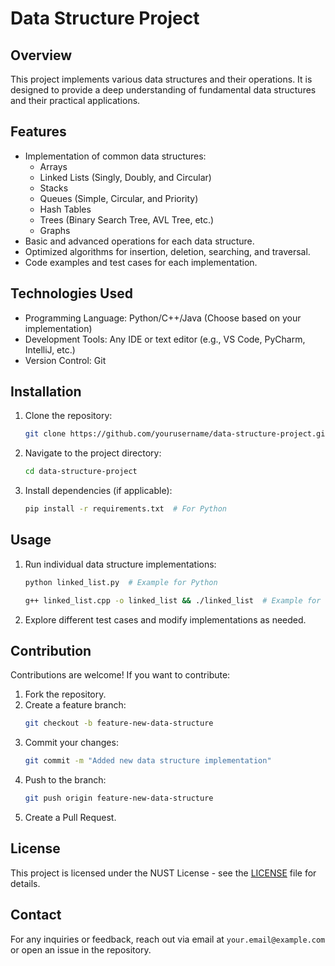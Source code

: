 # Data Structure Project

## Overview
This project implements various data structures and their operations. It is designed to provide a deep understanding of fundamental data structures and their practical applications.

## Features
- Implementation of common data structures:
  - Arrays
  - Linked Lists (Singly, Doubly, and Circular)
  - Stacks
  - Queues (Simple, Circular, and Priority)
  - Hash Tables
  - Trees (Binary Search Tree, AVL Tree, etc.)
  - Graphs
- Basic and advanced operations for each data structure.
- Optimized algorithms for insertion, deletion, searching, and traversal.
- Code examples and test cases for each implementation.

## Technologies Used
- Programming Language: Python/C++/Java (Choose based on your implementation)
- Development Tools: Any IDE or text editor (e.g., VS Code, PyCharm, IntelliJ, etc.)
- Version Control: Git

## Installation
1. Clone the repository:
   ```sh
   git clone https://github.com/yourusername/data-structure-project.git
   ```
2. Navigate to the project directory:
   ```sh
   cd data-structure-project
   ```
3. Install dependencies (if applicable):
   ```sh
   pip install -r requirements.txt  # For Python
   ```

## Usage
1. Run individual data structure implementations:
   ```sh
   python linked_list.py  # Example for Python
   ```
   ```sh
   g++ linked_list.cpp -o linked_list && ./linked_list  # Example for C++
   ```
2. Explore different test cases and modify implementations as needed.

## Contribution
Contributions are welcome! If you want to contribute:
1. Fork the repository.
2. Create a feature branch:
   ```sh
   git checkout -b feature-new-data-structure
   ```
3. Commit your changes:
   ```sh
   git commit -m "Added new data structure implementation"
   ```
4. Push to the branch:
   ```sh
   git push origin feature-new-data-structure
   ```
5. Create a Pull Request.

## License
This project is licensed under the NUST License - see the [LICENSE](LICENSE) file for details.

## Contact
For any inquiries or feedback, reach out via email at `your.email@example.com` or open an issue in the repository.

